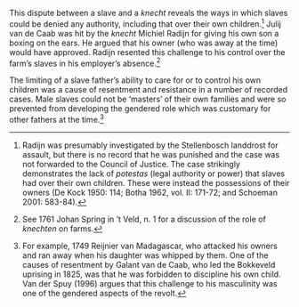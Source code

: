 This dispute between a slave and a *knecht* reveals the ways in which slaves could be denied any authority, including that over their own children.[^1] Julij van de Caab was hit by the *knecht* Michiel Radijn for giving his own son a boxing on the ears. He argued that his owner (who was away at the time) would have approved. Radijn resented this challenge to his control over the farm’s slaves in his employer’s absence.[^2]

The limiting of a slave father’s ability to care for or to control his own children was a cause of resentment and resistance in a number of recorded cases. Male slaves could not be ‘masters’ of their own families and were so prevented from developing the gendered role which was customary for other fathers at the time.[^3]

[^1]: Radijn was presumably investigated by the Stellenbosch landdrost for assault, but there is no record that he was punished and the case was not forwarded to the Council of Justice. The case strikingly demonstrates the lack of *potestas* (legal authority or power) that slaves had over their own children. These were instead the possessions of their owners (De Kock 1950: 114; Botha 1962, vol. II: 171-72; and Schoeman 2001: 583-84).

[^2]: See 1761 Johan Spring in ’t Veld, n. 1 for a discussion of the role of *knechten* on farms.

[^3]: For example, 1749 Reijnier van Madagascar, who attacked his owners and ran away when his daughter was whipped by them. One of the causes of resentment by Galant van de Caab, who led the Bokkeveld uprising in 1825, was that he was forbidden to discipline his own child. Van der Spuy (1996) argues that this challenge to his masculinity was one of the gendered aspects of the revolt.
